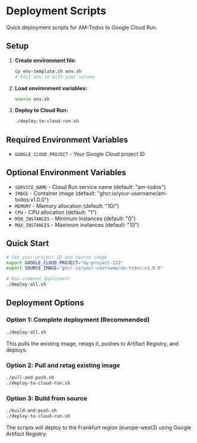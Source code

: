 # Deployment Scripts

Quick deployment scripts for AM-Todos to Google Cloud Run.

## Setup

1. **Create environment file:**
   ```bash
   cp env-template.sh env.sh
   # Edit env.sh with your values
   ```

2. **Load environment variables:**
   ```bash
   source env.sh
   ```

3. **Deploy to Cloud Run:**
   ```bash
   ./deploy-to-cloud-run.sh
   ```

## Required Environment Variables

- `GOOGLE_CLOUD_PROJECT` - Your Google Cloud project ID

## Optional Environment Variables

- `SERVICE_NAME` - Cloud Run service name (default: "am-todos")
- `IMAGE` - Container image (default: "ghcr.io/your-username/am-todos:v1.0.0")
- `MEMORY` - Memory allocation (default: "1Gi")
- `CPU` - CPU allocation (default: "1")
- `MIN_INSTANCES` - Minimum instances (default: "0")
- `MAX_INSTANCES` - Maximum instances (default: "10")

## Quick Start

```bash
# Set your project ID and source image
export GOOGLE_CLOUD_PROJECT="my-project-123"
export SOURCE_IMAGE="ghcr.io/your-username/am-todos:v1.0.0"

# One-command deployment
./deploy-all.sh
```

## Deployment Options

### Option 1: Complete deployment (Recommended)
```bash
./deploy-all.sh
```
This pulls the existing image, retags it, pushes to Artifact Registry, and deploys.

### Option 2: Pull and retag existing image
```bash
./pull-and-push.sh
./deploy-to-cloud-run.sh
```

### Option 3: Build from source
```bash
./build-and-push.sh
./deploy-to-cloud-run.sh
```

The scripts will deploy to the Frankfurt region (europe-west3) using Google Artifact Registry.